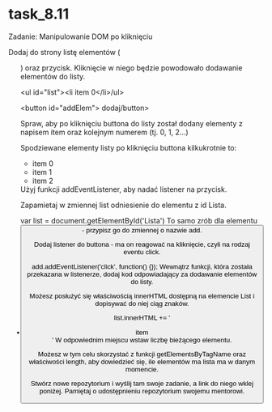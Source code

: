 # task_8.11

Zadanie: Manipulowanie DOM po kliknięciu

Dodaj do strony listę elementów (<ul>) oraz przycisk. Kliknięcie w niego będzie powodowało dodawanie elementów do listy.


<c class="block">&lt;ul id=&quot;list&quot;&gt;&lt;li item 0&lt;/li&gt;/ul&gt;</c>

<c classs="block">&lt;button id=&quot;addElem&quot;&gt;
 dodaj/button&gt;</c>
  
Spraw, aby po kliknięciu buttona do listy został dodany elementy z napisem item oraz kolejnym numerem (tj. 0, 1, 2...)

Spodziewane elementy listy po kliknięciu buttona kilkukrotnie to:

<ul id="list">
  <li>item 0</li>
  <li>item 1</li>
  <li>item 2</li>
</ul>
Użyj funkcji addEventListener, aby nadać listener na przycisk.

Zapamietaj w zmiennej list odniesienie do elementu z id Lista.

var list = document.getElementById('Lista')
To samo zrób dla elementu <button> - przypisz go do zmiennej o nazwie add.

Dodaj listener do buttona - ma on reagować na kliknięcie, czyli na rodzaj eventu click.

add.addEventListener('click', function() {});
Wewnątrz funkcji, która została przekazana w listenerze, dodaj kod odpowiadający za dodawanie elementów do listy.

Możesz posłużyć się właściwością innerHTML dostępną na elemencie List i dopisywać do niej ciąg znaków.

list.innerHTML += '<li>item</li>'
W odpowiednim miejscu wstaw liczbę bieżącego elementu.

Możesz w tym celu skorzystać z funkcji getElementsByTagName oraz właściwości length, aby dowiedzieć się, ile elementów ma lista ma w danym momencie.

Stwórz nowe repozytorium i wyślij tam swoje zadanie, a link do niego wklej poniżej. Pamiętaj o udostępnieniu repozytorium swojemu mentorowi.